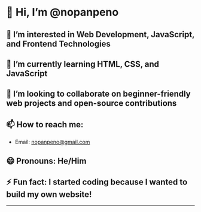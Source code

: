# 👋 Hi, I’m @nopanpeno

## 👀 I’m interested in Web Development, JavaScript, and Frontend Technologies

## 🌱 I’m currently learning HTML, CSS, and JavaScript

## 💞️ I’m looking to collaborate on beginner-friendly web projects and open-source contributions

## 📫 How to reach me:
- Email: nopanpeno@gmail.com

## 😄 Pronouns: He/Him

## ⚡ Fun fact: I started coding because I wanted to build my own website!

---

<!---
nopanpeno/nopanpeno is a ✨ special ✨ repository because its `README.md` (this file) appears on your GitHub profile.
You can click the Preview link to take a look at your changes.
--->
